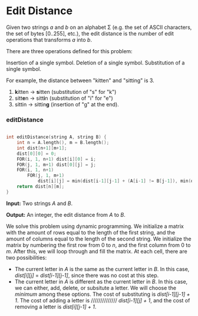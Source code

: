# Edit Distance

Given two strings _a_ and _b_ on an alphabet Σ (e.g. the set of ASCII characters, the set of bytes [0..255], etc.), the edit distance is the number of edit operations that transforms _a_ into _b_.

There are three operations defined for this problem:

Insertion of a single symbol.
Deletion of a single symbol.
Substitution of a single symbol.

For example, the distance between "kitten" and "sitting" is 3.

1) **k**itten → **s**itten (substitution of "s" for "k")
2) sitt**e**n → sitt**i**n (substitution of "i" for "e")
3) sittin → sittin**g** (insertion of "g" at the end).

### editDistance

```cpp

int editDistance(string A, string B) {
	int n = A.length(), m = B.length();
	int dist[n+1][m+1];
	dist[0][0] = 0;
	FOR(i, 1, n+1) dist[i][0] = i;
	FOR(j, 1, m+1) dist[0][j] = j;
	FOR(i, 1, n+1)
		FOR(j, 1, m+1)
			dist[i][j] = min(dist[i-1][j-1] + (A[i-1] != B[j-1]), min(dist[i-1][j] + 1, dist[i][j-1] + 1));
	return dist[n][m];
}

```

**Input:** Two strings _A_ and _B_.

**Output:** An integer, the edit distance from _A_ to _B_.

We solve this problem using dynamic programming. We initialize a matrix with the amount of rows equal to the length of the first string, and the amount of columns equal to the length of the second string. We initialize the matrix by numbering the first row from 0 to _n_, and the first column from 0 to _m_. After this, we will loop through and fill the matrix. At each cell, there are two possibilities:
- The current letter in _A_ is the same as the current letter in _B_. In this case, _dist[i][j]_ = _dist[i-1][j-1]_, since there was no cost at this step.
- The current letter in _A_ is different as the current letter in _B_. In this case, we can either, add, delete, or subsitute a letter. We will choose the _minimum_ among these options. The cost of substituting is _dist[i-1][j-1] + 1_. The cost of adding a letter is ////////////// _dist[i-1][j] + 1_, and the cost of removing a letter is _dist[i][j-1] + 1_.
